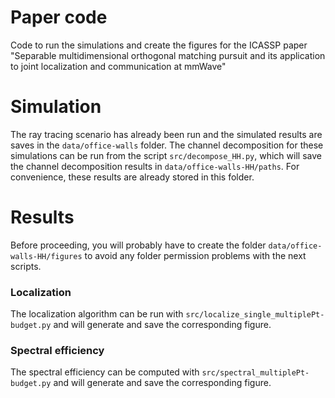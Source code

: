 # Paper code
Code to run the simulations and create the figures for the ICASSP paper "Separable multidimensional orthogonal matching pursuit and its application to joint localization and communication at mmWave"

# Simulation
The ray tracing scenario has already been run and the simulated results are saves in the `data/office-walls` folder.
The channel decomposition for these simulations can be run from the script `src/decompose_HH.py`, which will save the channel decomposition results in `data/office-walls-HH/paths`.
For convenience, these results are already stored in this folder.

# Results
Before proceeding, you will probably have to create the folder `data/office-walls-HH/figures` to avoid any folder permission problems with the next scripts.

### Localization
The localization algorithm can be run with `src/localize_single_multiplePt-budget.py` and will generate and save the corresponding figure.

### Spectral efficiency
The spectral efficiency can be computed with `src/spectral_multiplePt-budget.py` and will generate and save the corresponding figure.